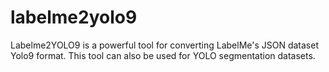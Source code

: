 # labelme2yolo9
Labelme2YOLO9 is a powerful tool for converting LabelMe's JSON dataset Yolo9 format. This tool can also be used for YOLO segmentation datasets.
